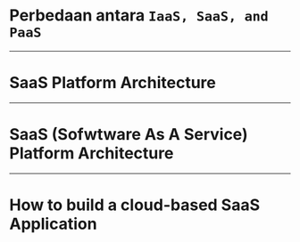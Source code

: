 # **Perbedaan antara ``IaaS, SaaS, and PaaS``**

---

# **SaaS Platform Architecture**

---

# **SaaS (Sofwtware As A Service) Platform Architecture**

---

# **How to build a cloud-based SaaS Application**